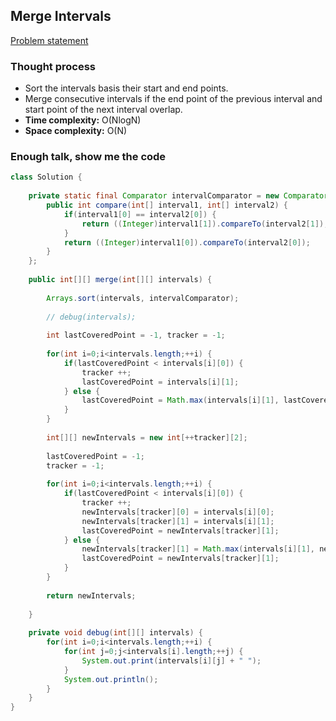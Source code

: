 ## Merge Intervals

[Problem statement](https://leetcode.com/problems/merge-intervals/)

### Thought process

* Sort the intervals basis their start and end points.
* Merge consecutive intervals if the end point of the previous interval and start point of the next interval overlap.
* **Time complexity:** O(NlogN)
* **Space complexity:** O(N)

### Enough talk, show me the code

```java
class Solution {
    
    private static final Comparator intervalComparator = new Comparator<int[]>() {
        public int compare(int[] interval1, int[] interval2) {
            if(interval1[0] == interval2[0]) {
                return ((Integer)interval1[1]).compareTo(interval2[1]);
            }
            return ((Integer)interval1[0]).compareTo(interval2[0]);
        }
    };
    
    public int[][] merge(int[][] intervals) {
        
        Arrays.sort(intervals, intervalComparator);
        
        // debug(intervals);
        
        int lastCoveredPoint = -1, tracker = -1;
        
        for(int i=0;i<intervals.length;++i) {
            if(lastCoveredPoint < intervals[i][0]) {
                tracker ++;
                lastCoveredPoint = intervals[i][1];
            } else {
                lastCoveredPoint = Math.max(intervals[i][1], lastCoveredPoint);
            }
        }
        
        int[][] newIntervals = new int[++tracker][2];
        
        lastCoveredPoint = -1;
        tracker = -1;
        
        for(int i=0;i<intervals.length;++i) {
            if(lastCoveredPoint < intervals[i][0]) {
                tracker ++;
                newIntervals[tracker][0] = intervals[i][0];
                newIntervals[tracker][1] = intervals[i][1];
                lastCoveredPoint = newIntervals[tracker][1];
            } else {
                newIntervals[tracker][1] = Math.max(intervals[i][1], newIntervals[tracker][1]);
                lastCoveredPoint = newIntervals[tracker][1];
            }
        }
        
        return newIntervals;
        
    }
    
    private void debug(int[][] intervals) {
        for(int i=0;i<intervals.length;++i) {
            for(int j=0;j<intervals[i].length;++j) {
                System.out.print(intervals[i][j] + " ");
            }
            System.out.println();
        }
    }
}
```